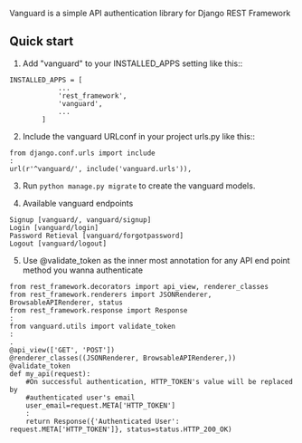 Vanguard is a simple API authentication library for Django REST Framework

Quick start
-----------

1. Add "vanguard" to your INSTALLED_APPS setting like this::
```
INSTALLED_APPS = [
            ...
            'rest_framework',
            'vanguard',
            ...
        ]
```

2. Include the vanguard URLconf in your project urls.py like this::
```
from django.conf.urls import include
:
url(r'^vanguard/', include('vanguard.urls')),
```

3. Run `python manage.py migrate` to create the vanguard models.

4. Available vanguard endpoints
```
Signup [vanguard/, vanguard/signup]
Login [vanguard/login]
Password Retieval [vanguard/forgotpassword]
Logout [vanguard/logout]
```

5. Use @validate_token as the inner most annotation for any API end point method
you wanna authenticate
``` 
from rest_framework.decorators import api_view, renderer_classes
from rest_framework.renderers import JSONRenderer, BrowsableAPIRenderer, status
from rest_framework.response import Response
:
from vanguard.utils import validate_token
:
.
@api_view(['GET', 'POST'])
@renderer_classes((JSONRenderer, BrowsableAPIRenderer,))
@validate_token
def my_api(request):
    #On successful authentication, HTTP_TOKEN's value will be replaced by
    #authenticated user's email
    user_email=request.META['HTTP_TOKEN']
    :
    return Response({'Authenticated User': request.META['HTTP_TOKEN']}, status=status.HTTP_200_OK)
```